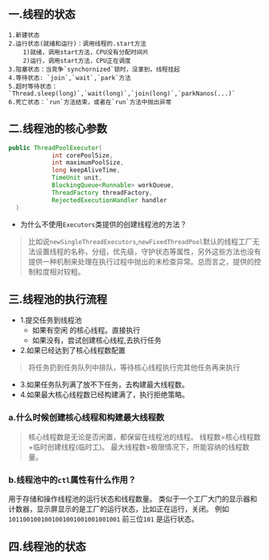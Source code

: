 ## 一.线程的状态
```
1.新建状态
2.运行状态(就绪和运行)：调用线程的.start方法
    1)就绪，调用start方法，CPU没有分配时间片
    2)运行，调用start方法，CPU正在调度
3.阻塞状态：当竞争`synchornized`锁时，没拿到，线程挂起
4.等待状态: `join`,`wait`,`park`方法
5.超时等待状态：`Thread.sleep(long)`,`wait(long)`,`join(long)`,`parkNanos(...)`
6.死亡状态：`run`方法结束，或者在`run`方法中抛出异常
```

## 二.线程池的核心参数
```java
public ThreadPoolExecutor(
            int corePoolSize,
            int maximumPoolSize, 
            long keepAliveTime,
            TimeUnit unit, 
            BlockingQueue<Runnable> workQueue, 
            ThreadFactory threadFactory,
            RejectedExecutionHandler handler
  )
```
- 为什么不使用`Executors`类提供的创建线程池的方法？
>比如说`newSingleThreadExecutors`,`newFixedThreadPool`默认的线程工厂无法设置线程的名称，分组，优先级，守护状态等属性，另外这些方法也没有提供一种机制来处理在执行过程中抛出的未检查异常。总而言之，提供的控制粒度相对较粗。
## 三.线程池的执行流程
- 1.提交任务到线程池  
    - 如果有空闲 的核心线程。直接执行
    - 如果没有，尝试创建核心线程,去执行任务
- 2.如果已经达到了核心线程数配置
> 将任务扔到任务队列中排队，等待核心线程执行完其他任务再来执行
- 3.如果任务队列满了放不下任务，去构建最大线程数。
- 4.如果最大核心线程数已经构建满了，执行拒绝策略。
### a.什么时候创建核心线程和构建最大线程数
> 核心线程数是无论是否闲置，都保留在线程池的线程。
> 线程数=核心线程数+临时创建线程(临时工)。
> 最大线程数=极限情况下，所能容纳的线程数量。

### b.线程池中的`ctl`属性有什么作用？
用于存储和操作线程池的运行状态和线程数量。
类似于一个工厂大门的显示器和计数器，显示屏显示的是工厂的运行状态，比如正在运行，关闭。
例如
`1011001001001001001001001001001` 前三位`101` 是运行状态。

## 四.线程池的状态
